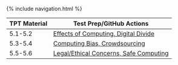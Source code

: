 {% include navigation.html %}

| TPT Material | Test Prep/GitHub Actions | 
| --- | --- |
| 5.1-5.2 | [Effects of Computing, Digital Divide](https://gennalynb123.github.io/Individual-Algorithmic-Project/TestPrep) |
| 5.3-5.4 | [Computing Bias, Crowdsourcing](https://gennalynb123.github.io/Individual-Algorithmic-Project/TestPrep2) |
| 5.5-5.6 | [Legal/Ethical Concerns, Safe Computing](https://gennalynb123.github.io/Individual-Algorithmic-Project/TestPrep3) |